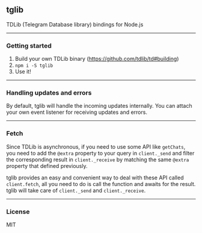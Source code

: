 ## tglib

TDLib (Telegram Database library) bindings for Node.js

-----

### Getting started

1. Build your own TDLib binary (https://github.com/tdlib/td#building)
2. `npm i -S tglib`
3. Use it!

-----

### Handling updates and errors

By default, tglib will handle the incoming updates internally. You can attach your own event listener for receiving updates and errors.

-----

### Fetch

Since TDLib is asynchronous, if you need to use some API like `getChats`, you need to add the `@extra` property to your query in `client._send` and filter the corresponding result in `client._receive` by matching the same `@extra` property that defined previously.

tglib provides an easy and convenient way to deal with these API called `client.fetch`, all you need to do is call the function and awaits for the result. tglib will take care of `client._send` and `client._receive`.

-----

### License

MIT